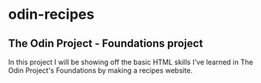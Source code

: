 # odin-recipes

## The Odin Project - Foundations project

In this project I will be showing off the basic HTML skills I've learned in The Odin Project's Foundations by making a recipes website.
